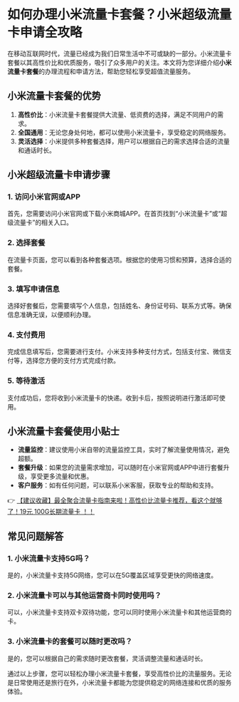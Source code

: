 # 如何办理小米流量卡套餐？小米超级流量卡申请全攻略

在移动互联网时代，流量已经成为我们日常生活中不可或缺的一部分。小米流量卡套餐以其高性价比和优质服务，吸引了众多用户的关注。本文将为您详细介绍**小米流量卡套餐**的办理流程和申请方法，帮助您轻松享受超值流量服务。

## 小米流量卡套餐的优势

1. **高性价比**：小米流量卡套餐提供大流量、低资费的选择，满足不同用户的需求。
2. **全国通用**：无论您身处何地，都可以使用小米流量卡，享受稳定的网络服务。
3. **灵活选择**：小米提供多种套餐选择，用户可以根据自己的需求选择合适的流量和通话时长。

## 小米超级流量卡申请步骤

### 1. 访问小米官网或APP
首先，您需要访问小米官网或下载小米商城APP。在首页找到“小米流量卡”或“超级流量卡”的相关入口。

### 2. 选择套餐
在流量卡页面，您可以看到各种套餐选项。根据您的使用习惯和预算，选择合适的套餐。

### 3. 填写申请信息
选择好套餐后，您需要填写个人信息，包括姓名、身份证号码、联系方式等。确保信息准确无误，以便顺利办理。

### 4. 支付费用
完成信息填写后，您需要进行支付。小米支持多种支付方式，包括支付宝、微信支付等，选择您方便的支付方式完成付款。

### 5. 等待激活
支付成功后，您将收到小米流量卡的快递。收到卡后，按照说明进行激活即可使用。

## 小米流量卡套餐使用小贴士

- **流量监控**：建议使用小米自带的流量监控工具，实时了解流量使用情况，避免超额。
- **套餐升级**：如果您的流量需求增加，可以随时在小米官网或APP中进行套餐升级，享受更多流量和优惠。
- **客户服务**：如有任何问题，可以联系小米客服，获取专业的帮助和支持。

👉 [【建议收藏】最全聚合流量卡指南来啦！高性价比流量卡推荐，看这个就够了！19元 100G长期流量卡 ！！](https://bit.ly/Liuliangka)

## 常见问题解答

### 1. 小米流量卡支持5G吗？
是的，小米流量卡支持5G网络，您可以在5G覆盖区域享受更快的网络速度。

### 2. 小米流量卡可以与其他运营商卡同时使用吗？
可以，小米流量卡支持双卡双待功能，您可以同时使用小米流量卡和其他运营商的卡。

### 3. 小米流量卡的套餐可以随时更改吗？
是的，您可以根据自己的需求随时更改套餐，灵活调整流量和通话时长。

通过以上步骤，您可以轻松办理小米流量卡套餐，享受高性价比的流量服务。无论是日常使用还是旅行在外，小米流量卡都能为您提供稳定的网络连接和优质的服务体验。